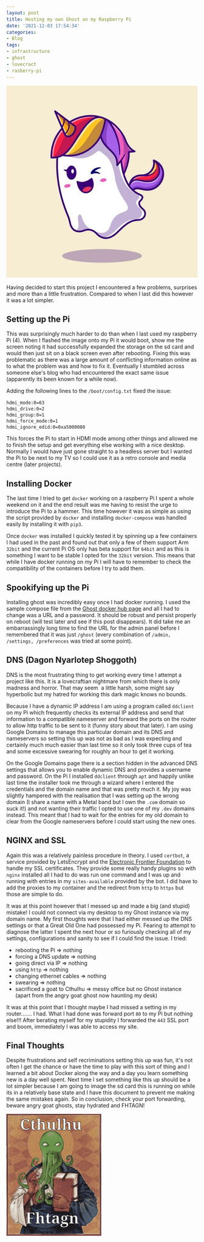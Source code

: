 ```yaml
---
layout: post
title: Hosting my own Ghost on my Raspberry Pi
date: '2021-12-03 17:54:34'
categories:
- Blog
tags:
- infrastructure
- ghost
- lovecract
- rasberry-pi
---
```


![Unicorn Ghost](/assets/unicorn-ghost.jpg)

Having decided to start this project I encountered a few problems, surprises and more than a little frustration. Compared to when I last did this however it was a lot simpler.

## Setting up the Pi

This was surprisingly much harder to do than when I last used my raspberry Pi (4). When I flashed the image onto my Pi it would boot, show me the screen noting it had successfully expanded the storage on the sd card and would then just sit on a black screen even after rebooting. Fixing this was problematic as there was a large amount of conflicting information online as to what the problem was and how to fix it. Eventually I stumbled across someone else's blog who had encountered the exact same issue (apparently its been known for a while now).

Adding the following lines to the `/boot/config.txt` fixed the issue:

    hdmi_mode:0=63
    hdmi_drive:0=2
    hdmi_group:0=1
    hdmi_force_mode:0=1
    hdmi_ignore_edid:0=0xa5000080

This forces the Pi to start in HDMI mode among other things and allowed me to finish the setup and get everything else working with a nice desktop. Normally I would have just gone straight to a headless server but I wanted the Pi to be next to my TV so I could use it as a retro console and media centre (later projects).

## Installing Docker

The last time I tried to get `docker` working on a raspberry Pi I spent a whole weekend on it and the end result was me having to resist the urge to introduce the Pi to a hammer. This time however it was as simple as using the script provided by `docker` and installing `docker-compose` was handled easily by installing it with `pip3`.

Once `docker` was installed I quickly tested it by spinning up a few containers I had used in the past and found out that only a few of them support Arm `32bit` and the current Pi OS only has beta support for `64bit` and as this is something I want to be stable I opted for the `32bit` version. This means that while I have docker running on my Pi I will have to remember to check the compatibility of the containers before I try to add them.

## Spookifying up the Pi

Installing ghost was incredibly easy once I had docker running. I used the sample compose file from the [Ghost docker hub page](https://hub.docker.com/_/ghost) and all I had to change was a URL and a password. It should be robust and persist properly on reboot (will test later and see if this post disappears). It did take me an embarrassingly long time to find the URL for the admin panel before I remembered that it was just `/ghost` (every combination of `/admin, /settings, /preferences` was tried at some point).

## DNS (Dagon Nyarlotep Shoggoth)

DNS is the most frustrating thing to get working every time I attempt a project like this. It is a lovecraftian nightmare from which there is only madness and horror. That may seem &nbsp;a little harsh, some might say hyperbolic but my hatred for working this dark magic knows no bounds.

Because I have a dynamic IP address I am using a program called `ddclient` on my Pi which frequently checks its external IP address and send that information to a compatible nameserver and forward the ports on the router to allow http traffic to be sent to it (funny story about that later). I am using Google Domains to manage this particular domain and its DNS and nameservers so setting this up was not as bad as I was expecting and certainly much much easier than last time so it only took three cups of tea and some excessive swearing for roughly an hour to get it working.

On the Google Domains page there is a section hidden in the advanced DNS settings that allows you to enable dynamic DNS and provides a username and password. On the Pi I installed `ddclient` through `apt` and happily unlike last time the installer took me through a wizard where I entered the credentials and the domain name and that was pretty much it. My joy was slightly hampered with the realisation that I was setting up the wrong domain (I share a name with a Metal band but I own the `.com` domain so suck it!) and not wanting their traffic I opted to use one of my `.dev` domains instead. This meant that I had to wait for the entries for my old domain to clear from the Google nameservers before I could start using the new ones.

## NGINX and SSL

Again this was a relatively painless procedure in theory. I used `certbot`, a service provided by LetsEncrypt and the [Electronic Frontier Foundation](https://www.eff.org/) to handle my SSL certificates. They provide some really handy plugins so with `nginx` installed all I had to do was run one command and I was up and running with entries in my `sites-available` provided by the bot. I did have to add the proxies to my container and the redirect from `http` to `https` but those are simple to do.

It was at this point however that I messed up and made a big (and stupid) mistake! I could not connect via my desktop to my Ghost instance via my domain name. My first thoughts were that I had either messed up the DNS settings or that a Great Old One had possessed my Pi. Fearing to attempt to diagnose the latter I spent the next hour or so furiously checking all of my settings, configurations and sanity to see if I could find the issue. I tried:

- rebooting the Pi =\> nothing
- forcing a DNS update =\> nothing
- going direct via IP =\> nothing
- using `http` =\> nothing
- changing ethernet cables =\> nothing
- swearing =\> nothing
- sacrificed a goat to Cthulhu =\> messy office but no Ghost instance (apart from the angry goat ghost now haunting my desk)

It was at this point that I thought maybe I had missed a setting in my router....... I had. What I had done was forward port `80` to my Pi but nothing else!!! After berating myself for my stupidity I forwarded the `443` SSL port and boom, immediately I was able to access my site.

## Final Thoughts

Despite frustrations and self recriminations setting this up was fun, it's not often I get the chance or have the time to play with this sort of thing and I learned a bit about Docker along the way and a day you learn something new is a day well spent. Next time I set something like this up should be a lot simpler because I am going to image the sd card this is running on while its in a relatively base state and I have this document to prevent me making the same mistakes again. So in conclusion, check your port forwarding, beware angry goat ghosts, stay hydrated and FHTAGN!

![Cthulhu Fthagn](/assets/image-1.png)
